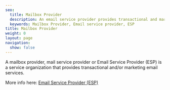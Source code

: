 ```yaml
---
seo:
  title: Mailbox Provider
  description: An email service provider provides transactional and marketing email services.
  keywords: Mailbox Provider, Email service provider, ESP
title: Mailbox Provider
weight: 0
layout: page
navigation:
  show: false
---
```


A mailbox provider, mail service provider or Email Service Provider (ESP) is a service organization that provides transactional and/or marketing email services.

More info here: [Email Service Provider (ESP)](https://sendgrid.com/docs/Glossary/email_service_provider.html)
